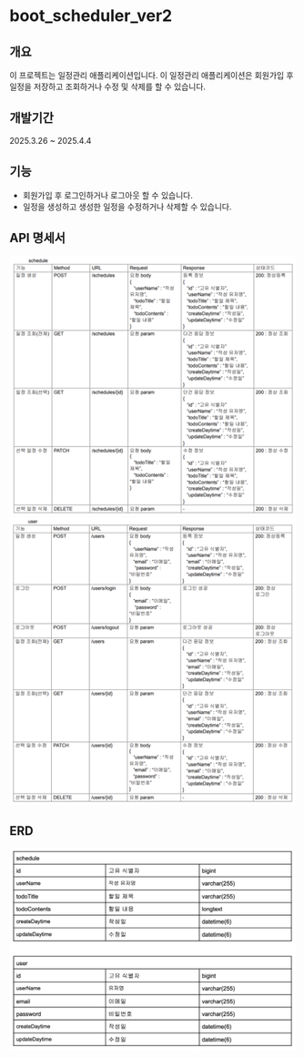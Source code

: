 # boot_scheduler_ver2

## 개요
이 프로젝트는 일정관리 애플리케이션입니다. 
이 일정관리 애플리케이션은 회원가입 후 일정을 저장하고 조회하거나 수정 및 삭제를 할 수 있습니다.

## 개발기간
2025.3.26 ~ 2025.4.4

## 기능
- 회원가입 후  로그인하거나 로그아웃 할 수 있습니다.
- 일정을 생성하고 생성한 일정을 수정하거나 삭제할 수 있습니다.

## API 명세서
![api](./lv4_api_s.png)
![api](./lv4_api_u.png)

## ERD  
![erd](./lv4_erd.png)
